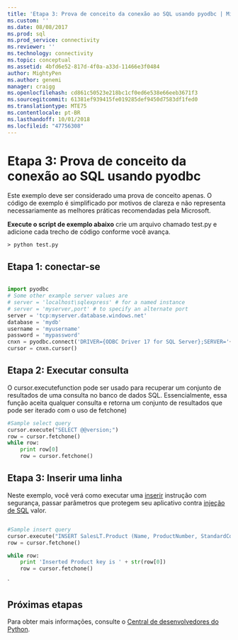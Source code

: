 ```yaml
---
title: 'Etapa 3: Prova de conceito da conexão ao SQL usando pyodbc | Microsoft Docs'
ms.custom: ''
ms.date: 08/08/2017
ms.prod: sql
ms.prod_service: connectivity
ms.reviewer: ''
ms.technology: connectivity
ms.topic: conceptual
ms.assetid: 4bfd6e52-817d-4f0a-a33d-11466e3f0484
author: MightyPen
ms.author: genemi
manager: craigg
ms.openlocfilehash: cd861c50523e218bc1cf0ed6e538e66eeb3671f3
ms.sourcegitcommit: 61381ef939415fe019285def9450d7583df1fed0
ms.translationtype: MTE75
ms.contentlocale: pt-BR
ms.lasthandoff: 10/01/2018
ms.locfileid: "47756308"
---
```

# <a name="step-3-proof-of-concept-connecting-to-sql-using-pyodbc"></a>Etapa 3: Prova de conceito da conexão ao SQL usando pyodbc

Este exemplo deve ser considerado uma prova de conceito apenas.  O código de exemplo é simplificado por motivos de clareza e não representa necessariamente as melhores práticas recomendadas pela Microsoft.  

**Execute o script de exemplo abaixo** crie um arquivo chamado test.py e adicione cada trecho de código conforme você avança. 

```
> python test.py
```
  
## <a name="step-1--connect"></a>Etapa 1: conectar-se  
  
```python

import pyodbc 
# Some other example server values are
# server = 'localhost\sqlexpress' # for a named instance
# server = 'myserver,port' # to specify an alternate port
server = 'tcp:myserver.database.windows.net' 
database = 'mydb' 
username = 'myusername' 
password = 'mypassword' 
cnxn = pyodbc.connect('DRIVER={ODBC Driver 17 for SQL Server};SERVER='+server+';DATABASE='+database+';UID='+username+';PWD='+ password)
cursor = cnxn.cursor()

```  
  
  
## <a name="step-2--execute-query"></a>Etapa 2: Executar consulta  
  
O cursor.executefunction pode ser usado para recuperar um conjunto de resultados de uma consulta no banco de dados SQL. Essencialmente, essa função aceita qualquer consulta e retorna um conjunto de resultados que pode ser iterado com o uso de fetchone)
  
  
```python
#Sample select query
cursor.execute("SELECT @@version;") 
row = cursor.fetchone() 
while row: 
    print row[0] 
    row = cursor.fetchone()

```  
  
## <a name="step-3--insert-a-row"></a>Etapa 3: Inserir uma linha  
  
Neste exemplo, você verá como executar uma [inserir](../../../t-sql/statements/insert-transact-sql.md) instrução com segurança, passar parâmetros que protegem seu aplicativo contra [injeção de SQL](../../../relational-databases/tables/primary-and-foreign-key-constraints.md) valor.    
  
  
```python

#Sample insert query
cursor.execute("INSERT SalesLT.Product (Name, ProductNumber, StandardCost, ListPrice, SellStartDate) OUTPUT INSERTED.ProductID VALUES ('SQL Server Express New 20', 'SQLEXPRESS New 20', 0, 0, CURRENT_TIMESTAMP )") 
row = cursor.fetchone()

while row: 
    print 'Inserted Product key is ' + str(row[0]) 
    row = cursor.fetchone()
```  
  `      
  ## <a name="next-steps"></a>Próximas etapas  
  
Para obter mais informações, consulte o [Central de desenvolvedores do Python](https://azure.microsoft.com/develop/python/).
